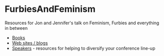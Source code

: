# FurbiesAndFeminism

Resources for Jon and Jennifer's talk on Feminism, Furbies and everything in between

- [Books](books.md)
- [Web sites / blogs](web.md)
- [Speakers](speakers.md) - resources for helping to diversify your conference line-up
